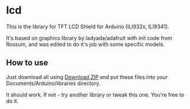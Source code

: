 # lcd

This is the library for TFT LCD Shield for Arduino (ILI932x, ILI9341).

It's based on graphics library by ladyada/adafruit with init code from Rossum, and was edited to do it's job with some specific models.

## How to use

Just download all using [Download ZIP](https://github.com/arduino245/lcd/archive/master.zip)
and put these files into your Documents/Arduino/libraries directory.

It should work.
If not - try another library or tweak this one. You're free to do it.
